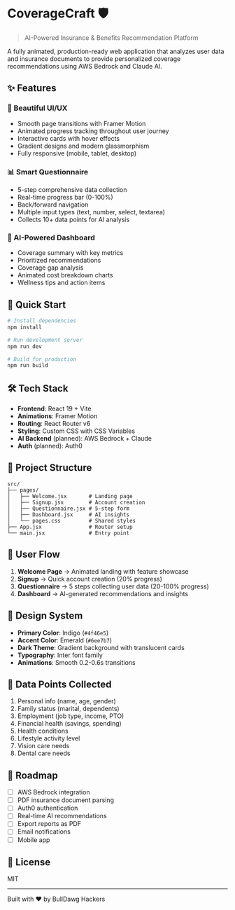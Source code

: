 # CoverageCraft 🛡️

> AI-Powered Insurance & Benefits Recommendation Platform

A fully animated, production-ready web application that analyzes user data and insurance documents to provide personalized coverage recommendations using AWS Bedrock and Claude AI.

## ✨ Features

### 🎨 Beautiful UI/UX
- Smooth page transitions with Framer Motion
- Animated progress tracking throughout user journey
- Interactive cards with hover effects
- Gradient designs and modern glassmorphism
- Fully responsive (mobile, tablet, desktop)

### 📊 Smart Questionnaire
- 5-step comprehensive data collection
- Real-time progress bar (0-100%)
- Back/forward navigation
- Multiple input types (text, number, select, textarea)
- Collects 10+ data points for AI analysis

### 🤖 AI-Powered Dashboard
- Coverage summary with key metrics
- Prioritized recommendations
- Coverage gap analysis
- Animated cost breakdown charts
- Wellness tips and action items

## 🚀 Quick Start

```bash
# Install dependencies
npm install

# Run development server
npm run dev

# Build for production
npm run build
```

## 🛠️ Tech Stack

- **Frontend**: React 19 + Vite
- **Animations**: Framer Motion
- **Routing**: React Router v6
- **Styling**: Custom CSS with CSS Variables
- **AI Backend** (planned): AWS Bedrock + Claude
- **Auth** (planned): Auth0

## 📁 Project Structure

```
src/
├── pages/
│   ├── Welcome.jsx       # Landing page
│   ├── Signup.jsx        # Account creation
│   ├── Questionnaire.jsx # 5-step form
│   ├── Dashboard.jsx     # AI insights
│   └── pages.css         # Shared styles
├── App.jsx               # Router setup
└── main.jsx              # Entry point
```

## 🎯 User Flow

1. **Welcome Page** → Animated landing with feature showcase
2. **Signup** → Quick account creation (20% progress)
3. **Questionnaire** → 5 steps collecting user data (20-100% progress)
4. **Dashboard** → AI-generated recommendations and insights

## 🎨 Design System

- **Primary Color**: Indigo (`#4f46e5`)
- **Accent Color**: Emerald (`#6ee7b7`)
- **Dark Theme**: Gradient background with translucent cards
- **Typography**: Inter font family
- **Animations**: Smooth 0.2-0.6s transitions

## 📝 Data Points Collected

1. Personal info (name, age, gender)
2. Family status (marital, dependents)
3. Employment (job type, income, PTO)
4. Financial health (savings, spending)
5. Health conditions
6. Lifestyle activity level
7. Vision care needs
8. Dental care needs

## 🔮 Roadmap

- [ ] AWS Bedrock integration
- [ ] PDF insurance document parsing
- [ ] Auth0 authentication
- [ ] Real-time AI recommendations
- [ ] Export reports as PDF
- [ ] Email notifications
- [ ] Mobile app

## 📄 License

MIT

---

Built with ❤️ by BullDawg Hackers
